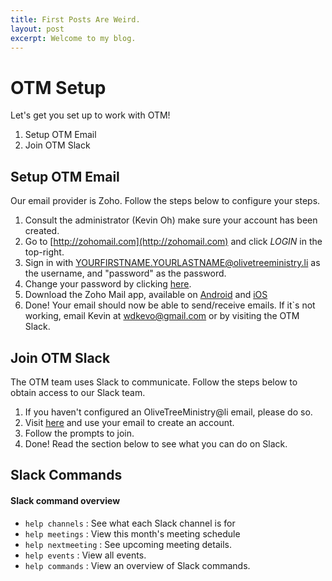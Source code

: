 ```yaml
---
title: First Posts Are Weird.
layout: post
excerpt: Welcome to my blog. 
---
```

# OTM Setup

Let's get you set up to work with OTM!

1. Setup OTM Email
2. Join OTM Slack

## Setup OTM Email

Our email provider is Zoho. Follow the steps below to configure your steps.

1. Consult the administrator (Kevin Oh) make sure your account has been created.
2. Go to [http://zohomail.com](http://zohomail.com) and click *LOGIN* in the top-right. 
3. Sign in with YOURFIRSTNAME.YOURLASTNAME@olivetreeministry.li as the username, and "password" as the password.
4. Change your password by clicking [here](https://accounts.zoho.com/u/h#security/security_pwd). 
5. Download the Zoho Mail app, available on [Android](https://play.google.com/store/apps/details?id=com.zoho.mail&hl=en) and [iOS](https://itunes.apple.com/us/app/zoho-mail-email-calendar-contacts/id909262651?ls=1&mt=8)
6. Done! Your email should now be able to send/receive emails. If it`s not working, email Kevin at wdkevo@gmail.com or by visiting the OTM Slack.

## Join OTM Slack

The OTM team uses Slack to communicate. Follow the steps below to obtain access to our Slack team.

1. If you haven't configured an OliveTreeMinistry@li email, please do so.
2. Visit [here](http://olivetreeministry.slack.com/signup) and use your email to create an account.
3. Follow the prompts to join. 
4. Done! Read the section below to see what you can do on Slack.

## Slack Commands

#### Slack command overview

- `help channels` : See what each Slack channel is for
- `help meetings` : View this month's meeting schedule
- `help nextmeeting` : See upcoming meeting details.
- `help events` : View all events.
- `help commands` : View an overview of Slack commands.